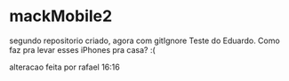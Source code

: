 # mackMobile2
segundo repositorio criado, agora com gitIgnore
Teste do Eduardo. Como faz pra levar esses iPhones pra casa? :(

alteracao feita por rafael 16:16